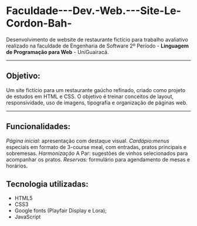 # Faculdade---Dev.-Web.---Site-Le-Cordon-Bah-
Desenvolvimento de website de restaurante fictício para trabalho avaliativo realizado na faculdade de Engenharia de Software 2º Período - **Linguagem de Programação para Web** - UniGuairacá.

---
## **Objetivo:**


Um site fictício para um restaurante gaúcho refinado, criado como projeto de estudos em HTML e CSS.
O objetivo é treinar conceitos de layout, responsividade, uso de imagens, tipografia e organização de páginas web.

---

## **Funcionalidades**:
*Página inicial:* apresentação com destaque visual.
*Cardápio:menus* especiais em formato de 3-course meal, com entradas, pratos principais e sobremesas.
*Harmonização* A Par: sugestões de vinhos selecionados para acompanhar os pratos.
*Reservas:* formulário para agendamento de mesas e horários.

## Tecnologia utilizadas:

- HTML5
- CSS3
- Google fonts (Playfair Display e Lora);
- JavaScript

